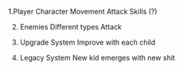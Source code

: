 1.Player Character
	Movement
	Attack
	Skills (?)

2. Enemies
	Different types
	Attack

3. Upgrade System
	Improve with each child

4. Legacy System
	New kid emerges with new shit

